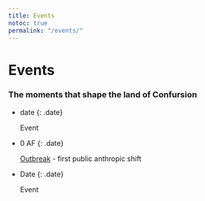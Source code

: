 ```yaml
---
title: Events
notoc: true
permalink: "/events/"
---
```


# Events

### The moments that shape the land of Confursion

<div class="event-timeline" markdown="1">

  - date
    {: .date}

    Event

  - 0 AF
    {: .date}

    [Outbreak](/events/outbreak) - first public anthropic shift
  
  - Date
    {: .date}

    Event

</div>
